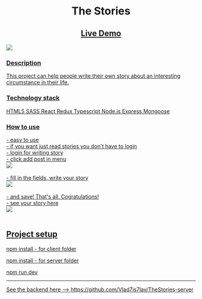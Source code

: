 <h1 align="center"> The Stories </h1>

<h2 align="center"><a href="https://bb-story.herokuapp.com"> Live Demo </h2>
  <img src="https://user-images.githubusercontent.com/59703093/166141429-282eb740-fc08-4120-834b-1f3af6c41bae.png"/>

<h3> Description </h3>
  This project can help people write their own story about an interesting circumstance in their life.
  
<h3> Technology stack </h3>
HTML5 SASS React Redux Typescript Node.js Express Mongoose 

<h3> How to use </h3>
  - easy to use </br>
  - if you want just read stories you don't have to login </br>
  - login for writing story </br>
  - click add post in menu </br>
  <img src="https://user-images.githubusercontent.com/59703093/166141843-ba2f957f-6cc4-40a8-b35b-10ede3efde37.png"/></br></br>
  - fill in the fields, write your story </br>
  <img src="https://user-images.githubusercontent.com/59703093/166141919-3ee5d37a-3e41-46fc-a767-6218a54a2894.png" /> </br></br>
  - and save! That's all. Cogratulations! </br>
  - see your story here </br>
  <img src="https://user-images.githubusercontent.com/59703093/166142008-01749cd2-9a08-41b9-b238-9a9defa5c956.png" /> </br></br>
  
<h2> Project setup </h2>
<p> npm install - for client folder</p>
<p> npm install - for server folder</p> 
<p> npm run dev </p>

-------------------------------------------------------

See the backend here --> https://github.com/Vlad7is7lav/TheStories-server
